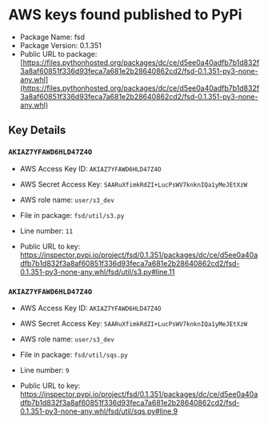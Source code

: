 # AWS keys found published to PyPi

* Package Name: fsd
* Package Version: 0.1.351
* Public URL to package: [https://files.pythonhosted.org/packages/dc/ce/d5ee0a40adfb7b1d832f3a8af60851f336d93feca7a681e2b28640862cd2/fsd-0.1.351-py3-none-any.whl](https://files.pythonhosted.org/packages/dc/ce/d5ee0a40adfb7b1d832f3a8af60851f336d93feca7a681e2b28640862cd2/fsd-0.1.351-py3-none-any.whl)

## Key Details

### `AKIAZ7YFAWD6HLD47Z4O`

* AWS Access Key ID: `AKIAZ7YFAWD6HLD47Z4O`
* AWS Secret Access Key: `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` 
* AWS role name: `user/s3_dev`
* File in package: `fsd/util/s3.py`
* Line number: `11`

* Public URL to key: https://inspector.pypi.io/project/fsd/0.1.351/packages/dc/ce/d5ee0a40adfb7b1d832f3a8af60851f336d93feca7a681e2b28640862cd2/fsd-0.1.351-py3-none-any.whl/fsd/util/s3.py#line.11



### `AKIAZ7YFAWD6HLD47Z4O`

* AWS Access Key ID: `AKIAZ7YFAWD6HLD47Z4O`
* AWS Secret Access Key: `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` 
* AWS role name: `user/s3_dev`
* File in package: `fsd/util/sqs.py`
* Line number: `9`

* Public URL to key: https://inspector.pypi.io/project/fsd/0.1.351/packages/dc/ce/d5ee0a40adfb7b1d832f3a8af60851f336d93feca7a681e2b28640862cd2/fsd-0.1.351-py3-none-any.whl/fsd/util/sqs.py#line.9


